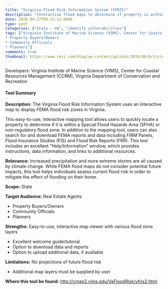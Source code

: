 ```yaml
---
title: "Virginia Flood Risk Information System (VFRIS)"
description: "Interactive flood maps to determine if property is within a FEMA flood risk zone."
date: 2020-04-27T09:15:12-0400
type: post
categories: ["State - VA", "identify vulnerabilities"]
tags: ["Virginia Institute of Marine Science (VIMS), Center for Coastal Resources Management (CCRM)", "Virginia Department of Conservation and Recreation", "VA", "Real Estate Agents
* Property Buyers/Owners
* Community Officials
* Planners"]
comments: true
thumbnail: https://www.rmsi.com/blog/wp-content/uploads/2016/06/Article-04.jpg
---
```

Developers: Virginia Institute of Marine Science (VIMS), Center for Coastal Resources Management (CCRM), Virginia Department of Conservation and Recreation

#### Tool Summary
**Description:** The Virginia Flood Risk Information System uses an interactive map to display FEMA flood risk zones in Virginia. 

This easy-to-use, interactive mapping tool allows users to quickly locate a property to determine if it is within a Special Flood Hazards Area (SFHA) or non-regulatory flood zone. In addition to the mapping tool, users can also search for and download FEMA reports and data including FIRM Panels, Flood Insurance Studies (FIS) and Flood Risk Reports (FRR). This tool includes an excellent “Help/Information” window, which provides instructions, data information, and links to additional resources.

**Relevance:** Increased precipitation and more extreme storms are all caused by climate change. While FEMA flood maps do not consider potential future impacts, this tool helps individuals assess current flood risk in order to mitigate the effect of flooding on their home.

**Scope:** State

**Target Audience:** Real Estate Agents
* Property Buyers/Owners
* Community Officials
* Planners

**Strengths:** Easy-to-use, interactive map viewer with various flood zone layers
* Excellent welcome guide/tutorial
* Option to download data and reports
* Option to upload additional data, if available

**Limitations:** No projections of future flood risk
* Additional map layers must be supplied by user

**Where this tool be found:** http://cmap2.vims.edu/VaFloodRisk/vfris2.html
